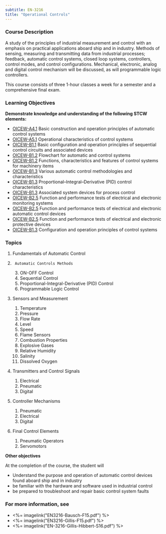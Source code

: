 ```yaml
---
subtitle: EN-3216
title: "Operational Controls"
---
```


### Course Description

A study of the principles of industrial measurement and control with an emphasis on practical applications aboard ship and in industry. Methods of sensing, measuring and transmitting data from industrial processes; feedback, automatic control systems, closed loop systems, controllers, control modes, and control configurations. Mechanical, electronic, analog and digital control mechanism will be discussed, as will programmable logic controllers.

This course consists of three 1-hour classes a week for a semester and a comprehensive final exam.


### Learning Objectives

**Demonstrate knowledge and understanding of the following STCW elements:**

* [OICEW-A4.1]({{site.baseurl}}/tables/31.html#OICEW-A4.1) Basic construction and operation principles of automatic control systems
* [OICEW-A5.1]({{site.baseurl}}/tables/31.html#OICEW-A5.1) Operational characteristics of control systems
* [OICEW-B1.1]({{site.baseurl}}/tables/31.html#OICEW-B1.1) Basic configuration and operation principles of sequential control circuits and associated devices 
* [OICEW-B1.2]({{site.baseurl}}/tables/31.html#OICEW-B1.2) Flowchart for automatic and control systems 
* [OICEW-B1.2]({{site.baseurl}}/tables/31.html#OICEW-B1.2) Functions, characteristics and features of control systems for machinery items
* [OICEW-B1.3]({{site.baseurl}}/tables/31.html#OICEW-B1.3) Various automatic control methodologies and characteristics
* [OICEW-B1.3]({{site.baseurl}}/tables/31.html#OICEW-B1.3) Proportional–Integral–Derivative (PID) control characteristics
* [OICEW-B1.3]({{site.baseurl}}/tables/31.html#OICEW-B1.3) Associated system devices for process control 
* [OICEW-B2.5]({{site.baseurl}}/tables/31.html#OICEW-B2.5) Function and performance tests of electrical and electronic monitoring systems
* [OICEW-B2.5]({{site.baseurl}}/tables/31.html#OICEW-B2.5) Function and performance tests of electrical and electronic automatic control devices
* [OICEW-B2.5]({{site.baseurl}}/tables/31.html#OICEW-B2.5) Function and performance tests of electrical and electronic protective devices
* [OICEW-B1.3]({{site.baseurl}}/tables/31.html#OICEW-B1.3) Configuration and operation principles of control systems


### Topics

1. 	Fundamentals of Automatic Control 
2.  	Automatic Controls Methods
	3. ON-OFF Control 
	2. Sequential Control
	3. Proportional-Integral-Derivative (PID) Control
	4. Programmable Logic Control

3. Sensors and Measurement
	1. Temperature
	2. Pressure
	3. Flow Rate
	4. Level
	5. Speed
	7. Flame Sensors
	8. Combustion Properties
	9. Explosive Gases
	10. Relative Humidity
	11. Salinity
	12. Dissolved Oxygen

4.	Transmitters and Control Signals
	1.	Electrical
	2.	Pneumatic
	3.	Digital
	
5.	Controller Mechanisms
	1.	Pneumatic
	2.	Electrical
	3.	Digital

6. 	Final Control Elements
	1.	Pneumatic Operators
	2.	Servomotors



**Other objectives**



At the completion of the course, the student will 

* Understand the purpose and operation of automatic control devices found aboard ship and in industry
* be familiar with the hardware and software used in industrial control
* be prepared to troubleshoot and repair basic control system faults


### For more information, see 

* <%= imagelink("EN3216-Bausch-F15.pdf") %> 
* <%= imagelink("EN3216-Gillis-F15.pdf") %> 
* <%= imagelink("EN-3216-Gillis-Hibbert-S16.pdf") %> 



